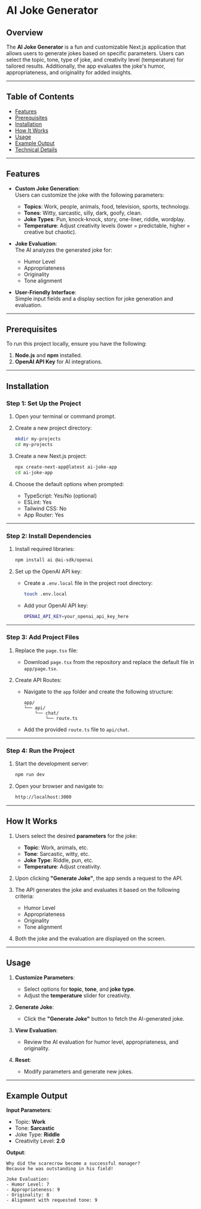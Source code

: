 # AI Joke Generator  

## Overview  
The **AI Joke Generator** is a fun and customizable Next.js application that allows users to generate jokes based on specific parameters. Users can select the topic, tone, type of joke, and creativity level (temperature) for tailored results. Additionally, the app evaluates the joke's humor, appropriateness, and originality for added insights.

---

## Table of Contents  
- [Features](#features)  
- [Prerequisites](#prerequisites)  
- [Installation](#installation)  
- [How It Works](#how-it-works)  
- [Usage](#usage)  
- [Example Output](#example-output)  
- [Technical Details](#technical-details)  

---

## Features  

- **Custom Joke Generation**:  
  Users can customize the joke with the following parameters:  
  - **Topics**: Work, people, animals, food, television, sports, technology.  
  - **Tones**: Witty, sarcastic, silly, dark, goofy, clean.  
  - **Joke Types**: Pun, knock-knock, story, one-liner, riddle, wordplay.  
  - **Temperature**: Adjust creativity levels (lower = predictable, higher = creative but chaotic).  

- **Joke Evaluation**:  
  The AI analyzes the generated joke for:  
  - Humor Level  
  - Appropriateness  
  - Originality  
  - Tone alignment  

- **User-Friendly Interface**:  
  Simple input fields and a display section for joke generation and evaluation.  

---

## Prerequisites  

To run this project locally, ensure you have the following:  
1. **Node.js** and **npm** installed.  
2. **OpenAI API Key** for AI integrations.  

---

## Installation  

### Step 1: Set Up the Project  

1. Open your terminal or command prompt.  
2. Create a new project directory:  
   ```bash
   mkdir my-projects  
   cd my-projects  
   ```

3. Create a new Next.js project:  
   ```bash
   npx create-next-app@latest ai-joke-app  
   cd ai-joke-app  
   ```

4. Choose the default options when prompted:  
   - TypeScript: Yes/No (optional)  
   - ESLint: Yes  
   - Tailwind CSS: No  
   - App Router: Yes  

---

### Step 2: Install Dependencies  

1. Install required libraries:  
   ```bash
   npm install ai @ai-sdk/openai  
   ```

2. Set up the OpenAI API key:  
   - Create a `.env.local` file in the project root directory:  
     ```bash
     touch .env.local  
     ```  
   - Add your OpenAI API key:  
     ```bash
     OPENAI_API_KEY=your_openai_api_key_here  
     ```

---

### Step 3: Add Project Files  

1. Replace the `page.tsx` file:  
   - Download `page.tsx` from the repository and replace the default file in `app/page.tsx`.  

2. Create API Routes:  
   - Navigate to the `app` folder and create the following structure:  
     ```
     app/
     └── api/
         └── chat/
             └── route.ts
     ```  
   - Add the provided `route.ts` file to `api/chat`.  

---

### Step 4: Run the Project  

1. Start the development server:  
   ```bash
   npm run dev  
   ```

2. Open your browser and navigate to:  
   ```bash
   http://localhost:3000  
   ```

---

## How It Works  

1. Users select the desired **parameters** for the joke:  
   - **Topic**: Work, animals, etc.  
   - **Tone**: Sarcastic, witty, etc.  
   - **Joke Type**: Riddle, pun, etc.  
   - **Temperature**: Adjust creativity.  

2. Upon clicking **"Generate Joke"**, the app sends a request to the API.  

3. The API generates the joke and evaluates it based on the following criteria:  
   - Humor Level  
   - Appropriateness  
   - Originality  
   - Tone alignment  

4. Both the joke and the evaluation are displayed on the screen.

---

## Usage  

1. **Customize Parameters**:  
   - Select options for **topic**, **tone**, and **joke type**.  
   - Adjust the **temperature** slider for creativity.  

2. **Generate Joke**:  
   - Click the **"Generate Joke"** button to fetch the AI-generated joke.  

3. **View Evaluation**:  
   - Review the AI evaluation for humor level, appropriateness, and originality.  

4. **Reset**:  
   - Modify parameters and generate new jokes.  

---

## Example Output  

**Input Parameters**:  
- Topic: **Work**  
- Tone: **Sarcastic**  
- Joke Type: **Riddle**  
- Creativity Level: **2.0**  

**Output**:  
```  
Why did the scarecrow become a successful manager?  
Because he was outstanding in his field!  

Joke Evaluation:  
- Humor Level: 7  
- Appropriateness: 9  
- Originality: 8  
- Alignment with requested tone: 9  
```  

